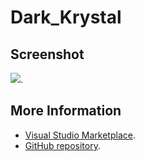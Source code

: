 # Dark_Krystal



## Screenshot
![](https://raw.githubusercontent.com/gerane/VSCodeThemes/master/gerane.Theme-Dark_Krystal/screenshot.png).


## More Information
* [Visual Studio Marketplace](https://marketplace.visualstudio.com/items/gerane.Theme-DarkKrystal).
* [GitHub repository](https://github.com/gerane/VSCodeThemes).
